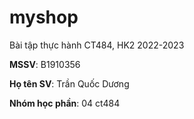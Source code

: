 # myshop

Bài tập thực hành CT484, HK2 2022-2023

**MSSV**: B1910356

**Họ tên SV**: Trần Quốc Dương

**Nhóm học phần**: 04 ct484
